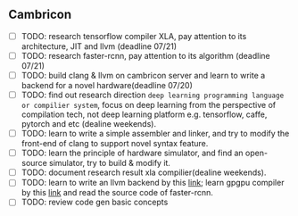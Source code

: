 ## Cambricon
- [ ] TODO: research tensorflow compiler XLA, pay attention to its architecture, JIT and llvm (deadline 07/21)
- [ ] TODO: research faster-rcnn, pay attention to its algorithm (deadline 07/21)
- [ ] TODO: build clang & llvm on cambricon server and learn to write a backend for a novel hardware(deadline 07/20)
- [ ] TODO: find out research direction `deep learning programming language or compilier system`, focus on deep learning from the perspective of compilation tech, not deep learning platform e.g. tensorflow, caffe, pytorch and etc (dealine weekends).
- [ ] TODO: learn to write a simple assembler and linker, and try to modify the front-end of clang to support novel syntax feature.
- [ ] TODO: learn the principle of hardware simulator, and find an open-source simulator, try to build & modify it.
- [ ] TODO: document research result xla compilier(dealine weekends).
- [ ] TODO: learn to write an llvm backend by this [link](http://llvm.org/docs/WritingAnLLVMBackend.html); learn gpgpu compiler by this [link](http://llvm.org/docs/CompileCudaWithLLVM.html) and read the source code of faster-rcnn.
- [ ] TODO: review code gen basic concepts
